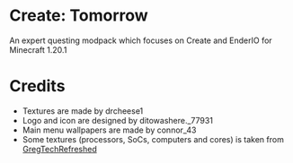 # Create: Tomorrow

An expert questing modpack which focuses on Create and EnderIO for Minecraft 1.20.1

# Credits

- Textures are made by drcheese1
- Logo and icon are designed by ditowashere.\_77931
- Main menu wallpapers are made by connor_43
- Some textures (processors, SoCs, computers and cores) is taken from [GregTechRefreshed](https://github.com/ULSTICK/GregTechRefreshed)